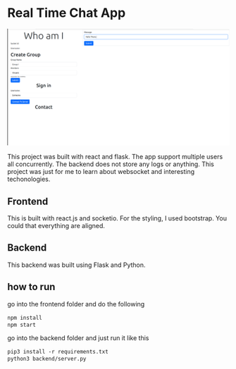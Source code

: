 # Real Time Chat App
![Fronend Interface](ChatApp.png)

This project was built with react and flask. The app support multiple users all concurrently. The backend does not store any logs or anything. 
This project was just for me to learn about websocket and interesting techonologies. 

## Frontend 

This is built with react.js and socketio. For the styling, I used bootstrap. You could that everything are aligned.

## Backend 

This backend was built using Flask and Python. 

## how to run 

go into the frontend folder and do the following 

```
npm install
npm start
```

go into the backend folder and just run it like this 

```
pip3 install -r requirements.txt
python3 backend/server.py
```
